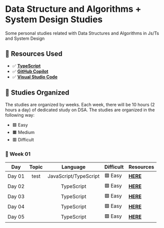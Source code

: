 # Data Structure and Algorithms + System Design Studies 

Some personal studies related with Data Structures and Algorithms in Js/Ts and System Design

## 🚀 Resources Used 

- ✅ **[TypeScript](https://www.typescriptlang.org/download)**
- ✅ **[GitHub Copilot](https://github.com/features/copilot)**
- ✅ **[Visual Studio Code](https://code.visualstudio.com/)**

## 📕 Studies Organized

The studies are organized by weeks. Each week, there will be 10 hours (2 hours a day) of dedicated study on DSA. The studies are organized in the following way:

* 🟩 Easy 
* 🟧 Medium
* 🟥 Difficult 

### 📆 Week 01

|  Day   | Topic |       Language        | Difficult | Resources                       |
| :----: | :---: | :-------------------: | --------- | ------------------------------- |
| Day 01 | test  | JavaScript/TypeScript | 🟩 Easy     | **[HERE](./week-01/README.md)** |
| Day 02 |       |      TypeScript       | 🟩 Easy     | **[HERE]()**                    |
| Day 03 |       |      TypeScript       | 🟩 Easy     | **[HERE]()**                    |
| Day 04 |       |      TypeScript       | 🟩 Easy     | **[HERE]()**                    |
| Day 05 |       |      TypeScript       | 🟩 Easy     | **[HERE]()**                    |
			

